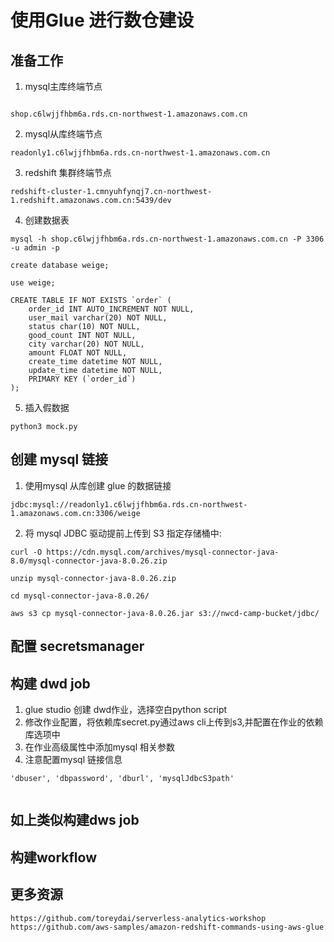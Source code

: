 # 使用Glue 进行数仓建设
## 准备工作
1. mysql主库终端节点
```

shop.c6lwjjfhbm6a.rds.cn-northwest-1.amazonaws.com.cn
```
2. mysql从库终端节点
```
readonly1.c6lwjjfhbm6a.rds.cn-northwest-1.amazonaws.com.cn
```
3. redshift 集群终端节点
```
redshift-cluster-1.cmnyuhfynqj7.cn-northwest-1.redshift.amazonaws.com.cn:5439/dev

```
4. 创建数据表
```
mysql -h shop.c6lwjjfhbm6a.rds.cn-northwest-1.amazonaws.com.cn -P 3306 -u admin -p

create database weige;

use weige;

CREATE TABLE IF NOT EXISTS `order` (
    order_id INT AUTO_INCREMENT NOT NULL,
    user_mail varchar(20) NOT NULL,
    status char(10) NOT NULL, 
    good_count INT NOT NULL,
    city varchar(20) NOT NULL,
    amount FLOAT NOT NULL,
    create_time datetime NOT NULL,
    update_time datetime NOT NULL,
    PRIMARY KEY (`order_id`)
);
```
5. 插入假数据
```
python3 mock.py
```


## 创建 mysql 链接
1. 使用mysql 从库创建 glue 的数据链接
```
jdbc:mysql://readonly1.c6lwjjfhbm6a.rds.cn-northwest-1.amazonaws.com.cn:3306/weige
```

2. 将 mysql JDBC 驱动提前上传到 S3 指定存储桶中:
```
curl -O https://cdn.mysql.com/archives/mysql-connector-java-
8.0/mysql-connector-java-8.0.26.zip

unzip mysql-connector-java-8.0.26.zip

cd mysql-connector-java-8.0.26/

aws s3 cp mysql-connector-java-8.0.26.jar s3://nwcd-camp-bucket/jdbc/
```
## 配置 secretsmanager

## 构建 dwd job
1. glue studio 创建 dwd作业，选择空白python script
2. 修改作业配置，将依赖库secret.py通过aws cli上传到s3,并配置在作业的依赖库选项中
3. 在作业高级属性中添加mysql 相关参数 
4. 注意配置mysql 链接信息

```
'dbuser', 'dbpassword', 'dburl', 'mysqlJdbcS3path'
 
```

## 如上类似构建dws job

## 构建workflow

## 更多资源
```
https://github.com/toreydai/serverless-analytics-workshop
https://github.com/aws-samples/amazon-redshift-commands-using-aws-glue
```
